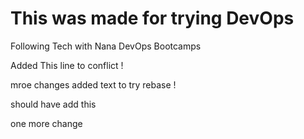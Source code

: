 # This was made for trying DevOps
Following Tech with Nana DevOps Bootcamps

Added This line to conflict !

mroe changes added text to try rebase !

should have add this

one more change